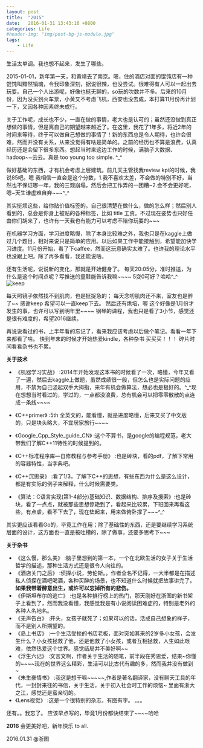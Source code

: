 ```yaml
---
layout: post
title:  "2015"
date:   2016-01-31 13:43:16 +0800
categories: Life
#header-img: "img/post-bg-js-module.jpg"
tags:
    - Life
---
```


生活太单调。我也想不起来，发生了哪些。

2015-01-01，新年第一天，和黄靖去了南京。嗯，住的酒店对面的馄饨店有一种馄饨叫黯然销魂，令我印象深刻，据说很辣，也没尝试。很难得有人可以一起出去玩耍。自己一个人出游呢，好像也挺无聊的，so玩的次数并不多。后来的10月份，因为没买到火车票，小黄又不考虑飞机，西安也没去成，本打算11月份再计划一下，又因各种因素终未成行。

关于工作呢，成长也不少，一直在做的事情，老大也是认可的；虽然还没做到真正想做的事情，但是离自己的期望越来越近了。在这里，我花了1年多，将近2年的时间来等待，终于可以做自己想做的事情了！新的东西总是令人期待，也许会很难，然而并没有关系，从来没觉得有啥是简单的。之前的经历也不算是浪费，认真经历还是会留下很多东西。想起当时来这边工作的时候，满脑子大数据、hadoop~~云云。真是 too young too simple. ^_^

做好基础的东西，才有机会考虑上层建筑。前几天主管找我review kpi的时候，我说85吧。嗯 我相信一直会是这个分数，1.我不喜欢太差，不会做的特别不好，当然也不保证哪一年，我的三观崩塌，然后会把工作弄的一团糟~2.会不会更好呢，嗯~天生谦虚难自弃~~~^_^

其实挺烦这些，给你贴价值标签的。自己很清楚在做什么，做的怎么样；然后别人看到的，总会是你身上被贴的各种标签，比如 title 工资。不过现在姿势也只好任由你们胡来了，也许有一天我也有能力可以考虑不陪你玩耍的~~~

在机器学习方面，学习进度略慢，除了本身比较难之外，我也只是在kaggle上做过几个题目，相对来说只是简单的应用。以后如果工作中能接触到，希望能加快学习进度。11月份开始，看了下caffee，然而这玩意确实太难了。也许我的理论水平也没跟上吧。除了再多看看，我还能说啥。

还有生活呢，说说新的变化，那就是开始健身了。
每天20:05分，准时推送，为什么是这个时间点呢？写推送的童鞋能告诉我嘛~~~~ 5变0可好？哈哈^_^
![keep](https://raw.githubusercontent.com/y521263/y521263.github.io/master/img/article/2015-keep.png)

每天照镜子依然找不到肌肉，也是挺捉急的；
每天念叨肌肉还不来，室友也是醉了~~
感谢keep 希望可以一直keep下去。
然后还有烘培，喔 这个好像是1月份才发生的事，也许可以写到明年里~~~~
钢琴的课程，我也只是看了3小节，感觉还是很有难度的，希望2016继续。

再说说看过的书，上半年看的忘记了，看来我应该考虑以后做个笔记。看看一年下来都看了啥。
快到年末的时候才开始热爱kindle，各种杂书 买买买！！！
碎片时间看看杂书也不累。

**关于技术**

 * 《机器学习实战》 :2014年开始发现这本书的时候看了一次，略懂，今年又看了一遍，然后去kaggle上做题，虽然成绩很一般，但怎么也是实际问题的应用，不禁为自己竖起双手大拇指，来年有机会做算法，想必也是极好的。^_^现在想想当时看过的，学过的，一点都没浪费，总有机会可以把零零散散的点连成一条线~~~~

* 《C++primer》 :5th 全英文的，能看懂，就是进度略慢，后来又买了中文版的，只是块头略大，不宜居家旅行~~~~
* 《Google_Cpp_Style_guide_CN》 :这个不算书，是google的编程规范，老大带我们了解C++11特性的时候提到的。
* 《C++标准程序库—自修教程与参考手册》 :也是砖块，看的pdf，了解下常用的容器特性，当字典吧。
* 《C++沉思录》 :看了1/3，了解下C++的思想，有些东西为什么是这么设计，都是有实际的例子来解释，什么时候需要类。
* 《算法：C语言实现(第1-4部分)基础知识、数据结构、排序及搜索》:也是砖块，看了一点点，就被那些思想惊艳到了，看起来比较累，下班回来再看这些，有点虐，看不下去了，现在垫起来，用来做俯卧撑了~~~^_^

其实更应该看看Go的，毕竟工作在用；除了基础性的东西，还是要继续学习系统层面的设计，这方面也一直是被吐槽的，除了做事，还要多思考下~~~

**关于杂书**

* 《这么慢，那么美》 :脑子里想到的第一本，一个在北欧生活的女子关于生活哲学的描述，那种生活方式还是很令人向往的。
* 《酒店关门之后》 :侦探小说，劳伦斯。。作者全名不记得，一大半都是在描述私人侦探在酒吧喝酒，各种买醉的场景，也不知道什么时候就把故事讲完了。**如果我带着醉意出生，或许可以忘掉所有的悲伤。**
* 《伊斯坦布尔的逃亡》 :也是各种排行榜上的热门，那天刚好在浙图的新书架子上看到了，然而我没看懂，我感觉我是有小说阅读困难症的，特别是老外的 各种人名地名。
* 《无声告白》 :开头，女孩子就死了；如果可以的话，活成自己想象的样子，而不是别人所期望的。
* 《岛上书店》 :一个生活受挫的书店老板，面对突如其来的2岁多小女孩，会发生什么？小女孩拯救了他，还是他救了小女孩，或者互相拯救，人生如此艰难，依然热爱这个世界。感觉结局并不美好啊~~
* 《浮生六记》 :文言文啊，作者关于生活的随笔，前半段在秀恩爱，结果~你懂的~~~~现在的世界这么精彩，生活可以比古代有趣的多，然而我并没有做到~
* 《朱生豪情书》 :我这是想干嘛~~~~~,作者是著名翻译家，没有聊天工具的年代，一封封来往的书信，关于生活，关于初入社会时工作的烦恼~ 里面有浙大之江，感觉还是蛮亲切的。
* 《Lens视觉》 :这是一个很特别的杂志，有图有字。
。。。

还有。。我忘了。
应该早点写的，毕竟1月份都快结束了~~~~哈哈

**2016** 会更美好吧，新年快乐 to  all.


2016.01.31 @浙图